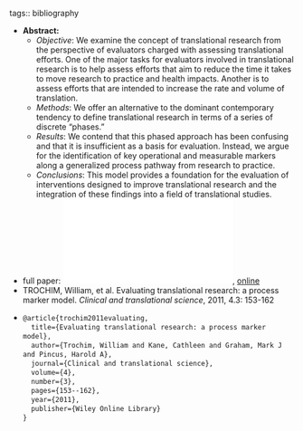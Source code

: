 tags:: bibliography

- **Abstract:**
	- *Objective*: We examine the concept of translational research from the perspective of evaluators charged with assessing translational efforts. One of the major tasks for evaluators involved in translational research is to help assess efforts that aim to reduce the time it takes to move research to practice and health impacts. Another is to assess efforts that are intended to increase the rate and volume of translation.
	- *Methods*: We offer an alternative to the dominant contemporary tendency to define translational research in terms of a series of discrete “phases.”
	- *Results*: We contend that this phased approach has been confusing and that it is insufficient as a basis for evaluation. Instead, we argue for the identification of key operational and measurable markers along a generalized process pathway from research to practice.
	- *Conclusions*: This model provides a foundation for the evaluation of interventions designed to improve translational research and the integration of these findings into a field of translational studies.
- full paper: ![local copy](../assets/process-marker-model_1677320591189_0.pdf), [online](https://ascpt.onlinelibrary.wiley.com/doi/pdf/10.1111/j.1752-8062.2011.00291.x)
- TROCHIM, William, et al. Evaluating translational research: a process marker model. *Clinical and translational science*, 2011, 4.3: 153-162
- ```
  @article{trochim2011evaluating,
    title={Evaluating translational research: a process marker model},
    author={Trochim, William and Kane, Cathleen and Graham, Mark J and Pincus, Harold A},
    journal={Clinical and translational science},
    volume={4},
    number={3},
    pages={153--162},
    year={2011},
    publisher={Wiley Online Library}
  }
  ```